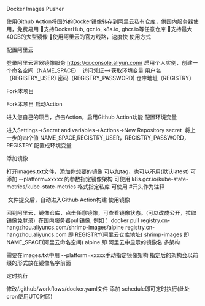 Docker Images Pusher

使用Github Action将国外的Docker镜像转存到阿里云私有仓库，供国内服务器使用，免费易用
支持DockerHub, gcr.io, k8s.io, ghcr.io等任意仓库
支持最大40GB的大型镜像
使用阿里云的官方线路，速度快
使用方式

配置阿里云

登录阿里云容器镜像服务
https://cr.console.aliyun.com/
启用个人实例，创建一个命名空间（NAME_SPACE） 
访问凭证–>获取环境变量
用户名（REGISTRY_USER)
密码（REGISTRY_PASSWORD)
仓库地址（REGISTRY）


Fork本项目

Fork本项目
启动Action

进入您自己的项目，点击Action，启用Github Action功能
配置环境变量

进入Settings->Secret and variables->Actions->New Repository secret  将上一步的四个值
NAME_SPACE,REGISTRY_USER，REGISTRY_PASSWORD，REGISTRY
配置成环境变量

添加镜像

打开images.txt文件，添加你想要的镜像 可以加tag，也可以不用(默认latest)
可添加 --platform=xxxxx 的参数指定镜像架构
可使用 k8s.gcr.io/kube-state-metrics/kube-state-metrics 格式指定私库
可使用 #开头作为注释

 文件提交后，自动进入Github Action构建
使用镜像

回到阿里云，镜像仓库，点击任意镜像，可查看镜像状态。(可以改成公开，拉取镜像免登录) 
在国内服务器pull镜像, 例如：
docker pull registry.cn-hangzhou.aliyuncs.com/shrimp-images/alpine
registry.cn-hangzhou.aliyuncs.com 即 REGISTRY(阿里云仓库地址)
shrimp-images 即 NAME_SPACE(阿里云命名空间)
alpine 即 阿里云中显示的镜像名
多架构

需要在images.txt中用 --platform=xxxxx手动指定镜像架构 指定后的架构会以前缀的形式放在镜像名字前面 


定时执行

修改/.github/workflows/docker.yaml文件 添加 schedule即可定时执行(此处cron使用UTC时区) 

